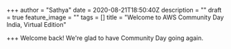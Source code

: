 +++
author = "Sathya"
date = 2020-08-21T18:50:40Z
description = ""
draft = true
feature_image = ""
tags = []
title = "Welcome to AWS Community Day India, Virtual Edition"

+++
Welcome back! We're glad to have Community Day going again.